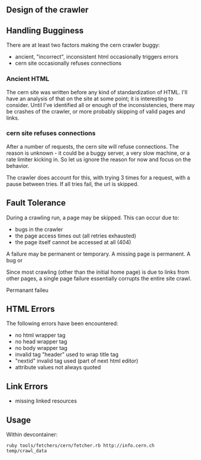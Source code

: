 ## Design of the crawler

## Handling Bugginess

There are at least two factors making the cern crawler buggy:

- ancient, "incorrect", inconsistent html occasionally triggers errors
- cern site occasionally refuses connections

### Ancient HTML

The cern site was written before any kind of standardization of HTML. I'll have an analysis of that on the site at some point; it is interesting to consider. Until I've identified all or enough of the inconsistencies, there may be crashes of the crawler, or more probably skipping of valid pages and links.

### cern site refuses connections

After a number of requests, the cern site will refuse connections. The reason is unknown - it could be a buggy server, a very slow machine, or a rate limiter kicking in. So let us ignore the reason for now and focus on the behavior.

The crawler does account for this, with trying 3 times for a request, with a pause between tries. If all tries fail, the url is skipped.

## Fault Tolerance

During a crawling run, a page may be skipped. This can occur due to:

- bugs in the crawler
- the page access times out (all retries exhausted)
- the page itself cannot be accessed at all (404)

A failure may be permanent or temporary. A missing page is permanent. A bug or 

Since most crawling (other than the initial home page) is due to links from other pages, a single page failure essentially corrupts the entire site crawl.

Permanant faileu

## HTML Errors

The following errors have been encountered:

- no html wrapper tag
- no head wrapper tag
- no body wrapper tag
- invalid tag "header" used to wrap title tag
- "nextid" invalid tag used (part of next html editor)
- attribute values not always quoted

## Link Errors

- missing linked resources

## Usage

Within devcontainer:

```shell
ruby tools/fetchers/cern/fetcher.rb http://info.cern.ch temp/crawl_data
```

